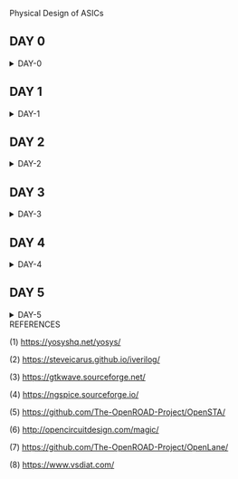 [](url) Physical Design of ASICs


## DAY 0
<details>
<summary>DAY-0</summary>
<br>

<details>
<summary>Summary</summary>
 
Here we are installing Yosys, Iverilog, GTKWave, MAGIC, OpenLane, OPENSTA which are needed tools for ahead coursework. 
</details>

<details>
<summary>Yosys</summary>
    
**Key Features of Yosys:**
    
(1) RTL Synthesis: Yosys takes RTL descriptions written in the Verilog hardware description language (HDL) as input and performs synthesis to generate gate-level netlists. This process involves converting the RTL code into a network of logic gates, flip-flops, and other basic digital components.

(2) Technology Mapping: Yosys supports various technology mapping algorithms to map the synthesized logic to specific target libraries, which are collections of predefined gates and flip-flops available in a specific technology or manufacturing process.

(3) Optimization: Yosys includes a range of optimization passes that aim to improve the quality of the synthesized design. These optimizations can target various aspects such as area, power consumption, and timing performance.

(4) Formal Verification: Yosys supports formal verification techniques to ensure that the synthesized design behaves correctly based on formal mathematical proofs rather than relying solely on simulation.

(5) Support for FPGA and ASIC: Yosys is versatile and can be used for both field-programmable gate array (FPGA) designs and application-specific integrated circuit (ASIC) designs. It supports a variety of FPGA architectures and ASIC libraries.

Overall, Yosys plays a significant role in the digital design and hardware development process, providing an open-source and flexible platform for RTL synthesis and related tasks.

**Steps to install Yosys**

```
git clone https://github.com/YosysHQ/yosys.git
cd yosys 
sudo apt install make (If make is not installed please install it) 
sudo apt-get install build-essential clang bison flex \
    libreadline-dev gawk tcl-dev libffi-dev git \
    graphviz xdot pkg-config python3 libboost-system-dev \
    libboost-python-dev libboost-filesystem-dev zlib1g-dev
make config-gcc
make 
sudo make install
```
![Screenshot from 2023-08-01 23-07-31](https://github.com/SolankiPratikkumar/IIITB_PRATIKKUMAR_ASIC/assets/140999250/3f208d14-c0b1-4c0e-a30a-74e02a0dbdcc)
Yosys installed
</details>


<details>
<summary>IVerilog</summary>
    
**Key Features of Icarus Verilog:**

(1) Verilog Simulation: IVERILOG primarily focuses on Verilog simulation. It can simulate the behavior of digital circuits described in Verilog, allowing designers to verify their designs' functionality and behavior before synthesis.

(2) Support for Verilog Standards: IVERILOG supports various versions of the Verilog HDL standard, including IEEE 1364-2005 (Verilog 2005) and parts of IEEE 1364-2001 (Verilog 2001).

(3) Command-Line Interface: IVERILOG is primarily used through the command-line interface, where users provide input files, simulation parameters, and other options. This makes it suitable for integration into automated testing and scripting environments.

(4) Waveform Generation: IVERILOG can generate VCD (Value Change Dump) and other waveform formats that allow users to visualize the behavior of their designs over time using waveform viewer tools.

(5) Support for Different Simulation Levels: IVERILOG supports various simulation levels, including behavioral, RTL (Register Transfer Level), and gate-level simulations. This enables designers to simulate different levels of abstraction.

**Steps to install Icarus Verilog**
```
sudo apt-get install iverilog
```
![Screenshot from 2023-08-01 23-08-24](https://github.com/SolankiPratikkumar/IIITB_PRATIKKUMAR_ASIC/assets/140999250/83636fdd-673d-4c39-bace-eb66ece762d2)
iverilog installed
</details>


<details>
    <summary>GTKWave</summary>

**Key Features of GTKWave:**

(1) Waveform Visualization: GTKWave provides a graphical interface for viewing digital waveforms. It allows users to see how signal values change over simulation time, helping to debug and analyze digital designs.

(2) Support for Various Formats: GTKWave supports various waveform file formats, including VCD (Value Change Dump), FST (Fast Signal Trace), LXT (LXT2), and more. This flexibility allows it to work with output files from different simulation tools.

(3) Hierarchical Views: Users can navigate through hierarchical designs, inspecting signals and modules at different levels of abstraction. This is especially useful for analyzing complex designs with multiple levels of hierarchy.

(4) Zooming and Scrolling: GTKWave enables users to zoom in and out of the waveform display and scroll through time, allowing them to focus on specific sections of the simulation and analyze signal transitions in detail.

(5) Search and Highlight: Users can search for specific signal names or values within the waveform display and highlight instances where those values match the search criteria.

**Steps to install GTKWave**
```
sudo apt update
sudo apt install gtkwave
```
![Screenshot from 2023-08-01 23-07-31](https://github.com/SolankiPratikkumar/IIITB_PRATIKKUMAR_ASIC/assets/140999250/c87362a8-7618-462f-a9d0-f967a049f0e1)
GTKWave installed
</details>

<details>
    <summary>NGSPICE</summary>

**Key Features of NGSPICE:**

(1) SPICE Compatibility: NGSPICE aims to be compatible with the original SPICE syntax and functionality. This allows users familiar with SPICE to transition to NGSPICE with minimal effort.

(2) Wide Range of Circuit Simulations: NGSPICE supports the simulation of various types of electronic circuits, including analog, digital, and mixed-signal designs. It can handle both linear and non-linear circuit elements.

(3) Various Component Models: NGSPICE includes a wide range of built-in component models such as resistors, capacitors, inductors, transistors, diodes, operational amplifiers, and more. Users can also define custom models.

(4) Interactive and Batch Modes: NGSPICE can be used interactively through a command-line interface or in batch mode where simulations are defined in a script or input file.

(5) Transient Analysis: NGSPICE can perform transient analysis, which involves simulating the behavior of a circuit over a specified time period. This is useful for studying how circuit components respond to changes over time.

**Steps to install NGSPICE**

Download the tarball from https://sourceforge.net/projects/ngspice/files/ to a local directory and then follow the commands given below :
```
# Dependency for ngspice:
sudo apt-get install libxaw7-dev

# ngspice installation:
tar -zxvf ngspice-40.tar.gz
cd ngspice-40
mkdir release
cd release
../configure  --with-x --with-readline=yes --disable-debug
make
sudo make install
```


![Screenshot from 2023-08-02 10-22-47](https://github.com/SolankiPratikkumar/IIITB_PRATIKKUMAR_ASIC/assets/140999250/4bbe9b3b-05d9-448f-a4b9-3c8bf8868d7f)
NGSPICE installed
</details>

<details>
    <summary>OPENSTA</summary>

**Key Features of OPENSTA:**

(1) Static Timing Analysis: OpenSTA performs static timing analysis, which involves analyzing the timing paths and delays in a digital circuit based on its netlist and libraries. This analysis helps identify timing violations and ensures that the design meets its performance specifications.

(2) Hierarchical Analysis: OpenSTA can analyze designs with hierarchical structures, allowing it to handle large and complex designs with multiple levels of hierarchy.

(3) Liberty File Support: OpenSTA uses Liberty (.lib) files, which contain information about the delay characteristics of standard cells in a technology library. These files are essential for accurately modeling the delays in the design during analysis.

(4) Path Analysis: OpenSTA identifies critical timing paths in the design and calculates their worst-case delay. This helps designers focus their optimization efforts on paths that are most likely to cause timing violations.

(5) Setup and Hold Checks: OpenSTA performs setup and hold time checks, ensuring that signals arrive at their destination flip-flops within a specified time window.

(6) Clock Skew Analysis: OpenSTA can analyze clock skew, which is the difference in arrival times of the clock signal at different flip-flops. Skew analysis is critical for synchronous designs to maintain proper synchronization.

**Steps to install OPENSTA**

Prior to the installation of the OpenSTA install the dependencies using the command shown below :
```
sudo apt-get install cmake clang gcc tcl swig bison flex 
```
**After installing the dependencies use the following command to install OpenSTA:**
```
git clone https://github.com/The-OpenROAD-Project/OpenSTA.git
cd OpenSTA
mkdir build
cd build
cmake ..
make
sudo make install
```
![Screenshot from 2023-08-02 10-51-11](https://github.com/SolankiPratikkumar/IIITB_PRATIKKUMAR_ASIC/assets/140999250/fbd58818-1234-4e36-8611-29a0509f6864)
Installed OpenSTA
</details>


<details>
    <summary>MAGIC</summary>

**Key Features of MAGIC:**

(1) Layout Editing: MAGIC provides a comprehensive environment for creating and editing mask layouts for integrated circuits. It allows users to design individual cells, full custom layouts, and more complex chip designs.

(2) Hierarchical Layout: MAGIC supports hierarchical design, enabling designers to create complex designs composed of multiple reusable cells and blocks.

(3) Grid-Based Editing: MAGIC employs a grid-based editing system that simplifies the alignment of components and connections, ensuring proper design alignment and manufacturability.

(4) Design Rule Checking (DRC): MAGIC includes basic design rule-checking capabilities to help identify potential layout violations, ensuring that the design adheres to the foundry's design rules.

(5) Layer-Based Approach: MAGIC works with multiple layers that represent different aspects of the layout, such as metal layers, diffusion layers, and more. This layer-based approach allows designers to work with complex process technologies.

**Steps to install MAGIC**
```
sudo apt-get install m4
sudo apt-get install tcsh
sudo apt-get install csh
sudo apt-get install libx11-dev
sudo apt-get install tcl-dev tk-dev
sudo apt-get install libcairo2-dev
sudo apapt-gett-get install mesa-common-dev libglu1-mesa-dev
sudo apt-get install libncurses-dev
git clone https://github.com/RTimothyEdwards/magic
cd magic
./configure
make
sudo make install
```
![Screenshot from 2023-08-02 11-00-19](https://github.com/SolankiPratikkumar/IIITB_PRATIKKUMAR_ASIC/assets/140999250/9cd6d438-6b91-423d-af2e-0b2301dc4941)
    MAGIC Installed
</details>

<details>
    <summary>OPENLANE</summary>

**Key Features of OPENLANE:**

(1) Floorplanning and Placement: OpenLANE performs floorplanning and placement, determining the physical locations of various logic blocks on the chip.

(2) Clock Tree Synthesis: OpenLANE generates clock distribution networks to ensure proper clocking across the chip.

(3) Routing: OpenLANE handles the routing of interconnects between logic blocks, ensuring proper signal connectivity and adhering to design rules.

(4) Design Rule Checking (DRC): OpenLANE performs DRC to identify violations of the manufacturing process's design rules.

(5) Timing Analysis: OpenLANE includes static timing analysis to ensure that the design meets timing requirements.

(6) Power Analysis: OpenLANE provides power estimation and analysis tools to assess the power consumption of the design.

* Prior to the installation of the OpenLane install the dependencies and packages using the command shown below : 
```
sudo apt-get update
sudo apt-gEDA Tool Integration: OpenLANE integrates various open-source Electronic Design Automation (EDA) tools, such as Yosys for synthesis and OpenROAD for place and route.

IP Integration: OpenLANE supports the integration of intellectual property (IP) blocks, allowing designers to incorporate pre-designed modules into their chips.

Hierarchical Design: OpenLANE supports hierarchical design methodologies, enabling the creation of complex chips composed of reusable sub-blocks.

Scripting and Customization: OpenLANE allows users to customize various aspects of the design flow using Tcl scripting, facilitating automation and the application of custom design strategies.

Regular Standard Cell Libraries: OpenLANE typically uses regular standard cell libraries, which are designed to facilitate easier placement and routing.

OpenROAD Integration: OpenLANE collaborates with the OpenROAD project, which focuses on a complete RTL-to-GDSII design flow using various open-source tools.

Community and Development: OpenLANE is actively maintained by a community of developers and users who contribute to its development, documentation, and support.

In summary, OpenLANE is a powerful open-source tool that streamlines the process of designing digital integrated circuits from RTL descriptions to GDSII layouts. Its automation capabilities, integration with various EDA tools, and community support make it a valuable choice for digital design projects.

et upgrade
sudo apt install -y build-essential python3 python3-venv python3-pip make git
```

* Docker Installation :
```
sudo apt install apt-transport-https ca-certificates curl software-properties-common
curl -fsSL https://download.docker.com/linux/ubuntu/gpg | sudo gpg --dearmor -o /usr/share/keyrings/docker-archive-keyring.gpg

echo "deb [arch=amd64 signed-by=/usr/share/keyrings/docker-archive-keyring.gpg] https://download.docker.com/linux/ubuntu $(lsb_release -cs) stable" | sudo tee /etc/apt/sources.list.d/docker.list > /dev/null

sudo apt update
sudo apt install docker-ce docker-ce-cli containerd.io
sudo docker run hello-world

sudo groupadd docker
sudo usermod -aG docker $USER
sudo reboot 
```
* Check for installation
```
sudo docker run hello-world
```
* Steps to install OpenLane, PDKs and Tools
```
cd $HOME
git clone https://github.com/The-OpenROAD-Project/OpenLane
cd OpenLane
make
make test
```
![image](https://github.com/SolankiPratikkumar/IIITB_PRATIKKUMAR_ASIC/assets/140999250/076d9dc4-2553-4dcf-8b43-6bfed56a86df)
OPENLANE installed
</details>
    
</details>
</details>
</details>

## DAY 1


<details>

<summary>DAY-1</summary>
<br>

	
<details>
<summary>IVerilog and GTKWave </summary>

**-->Introduction to open source simulator Iverilog**

* RTL Design checked for adherence to the spec by simulating the design, Here we use the simulation tools for simulating the Design as Iverilog

**Design:**

* Design is actual Verilog code or set of Verilog code which has the intended functionality to meet with required specification

**TestBench:**

* TestBench is the setup to apply simulation(test_vectors) to the design to check its functionality.

**How Simulator Works:**

* Simulator looks for changes in the input signals.
* Upon change to the input the output is evaluated.
* If no change to the input, no change to the output!
  
**Important Point**
* Simulator is looking for changes in the values of input!

![Screenshot from 2023-08-12 10-57-20](https://github.com/SolankiPratikkumar/IIITB_PRATIKKUMAR_ASIC/assets/140999250/81b9df2e-b4c1-46ba-bded-43181cedb7c0)

**NOTE**
* Design may have one or more primary inputs and one or more primary outputs.
* TestBench doesn't have a Primary input or Primary outputs.

**Iverilog Based Simulation Flow:**

![Screenshot from 2023-08-09 11-04-08](https://github.com/SolankiPratikkumar/IIITB_PRATIKKUMAR_ASIC/assets/140999250/43742cda-2eb7-47d8-9cdc-daac26f3ac1f)

</details>


 
<details>
 <summary> Introduction to LAB 1</summary>
 Open the terminal from VLSI Directory created on the desktop and git clone the library from the link by following the steps:

![Screenshot from 2023-08-12 12-32-19](https://github.com/SolankiPratikkumar/IIITB_PRATIKKUMAR_ASIC/assets/140999250/ab5c525f-432e-4aec-99ad-2097670cbfa7)

Following is the link to the GitHub repository used for git clone in Ubuntu:
```
	#git clone https://github.com/kunalg123/sky130RTLDesignAndSynthesisWorkshop.git
```
 type the following command to view all directories and enter the directory:

  ```
         #ls
         #cd @directory name
```
![Screenshot from 2023-08-12 12-45-48](https://github.com/SolankiPratikkumar/IIITB_PRATIKKUMAR_ASIC/assets/140999250/7a98cdd8-271b-4184-bb07-1dbbdb839ebb)

* Directory named sky130RTLDesignAndSynthesisWorkshop contains an inside directory named verilog files that has all the standard cells with main .v files and tb_.v files inside it, as shown in the above screenshot.

</details>

<details>
 <summary> Introduction to IVerilog and GTKWave part1</summary>

* Open the directory verilog files in the terminal of sky130RTLDesignAndSynthesisWorkshop
* Use the file good_mux.v and tb_good_mux.v in IVerilog which has one to one correspondence
* Then a.out file is created and it will dump the tb_good_mux.vcd file
* Open tb_good_mux.vcd file in GTKWave 
* Observe the output in GTKWave

**Command Written in Ubuntu**
```
#cd verilog_files
#iverilog good_mux.v tb_good_mux.v
#./a.out
#gtkwave tb_good_mux.vcd
```
![Screenshot from 2023-08-12 13-14-20](https://github.com/SolankiPratikkumar/IIITB_PRATIKKUMAR_ASIC/assets/140999250/37d11677-9821-4d19-b75d-133ae8803816)

**Observing GTKWave Functionality**

![Screenshot from 2023-08-12 13-17-24](https://github.com/SolankiPratikkumar/IIITB_PRATIKKUMAR_ASIC/assets/140999250/cf6e946c-7ff3-4cff-b072-b0d6bb92975e)

* We can observe the waveform after dragging and dropping all input and output on Time
* Click to zoom fit because the simulator is showing the waveform at a very small scale
* By selecting + & - we can zoom in and out respectively after selecting the waveform
* This icon > and < trace the forward transition and backward transition respectively of the waveform after selecting a particular waveform  

</details>

<details>
 <summary> Simulation: IVerilog and GTKWave Part2 </summary>

* Below is gvim steps image and verilog testbench and code:

```
gvim tb_good_mux.v -o good_mux.v
```

![Screenshot from 2023-08-09 12-41-13](https://github.com/SolankiPratikkumar/IIITB_PRATIKKUMAR_ASIC/assets/140999250/648dc393-2030-4945-bfcd-82db6cbe692a)

* By the above step we have obtained the main verilog code and testbench code of good_mux.v and tb_good_mux.v file
* And it can be observed as below:

  ![Screenshot from 2023-08-12 17-42-08](https://github.com/SolankiPratikkumar/IIITB_PRATIKKUMAR_ASIC/assets/140999250/deacf04d-4c43-4282-a51a-cd9553721293)

  ![Screenshot from 2023-08-12 17-42-50](https://github.com/SolankiPratikkumar/IIITB_PRATIKKUMAR_ASIC/assets/140999250/9a8b28fc-17e6-4158-9704-a3c5275aebaa)


* There are multiples ways to write verilog code
* Note that Testbench doesn't have primary input and primary output
* Here Initialize input there the stimulus is given to the system
* #300 is the delay after which the output will be obtained and changeable according to our need
* Command always #75 sel=~sel here the select line will toggle after every 75 sec delay
* Here, there is no stimulus in the tb file; we are dumping the vcd file and observing output in GTKWave

 
</details>

<details>
<summary>Introduction to Yosys & Logic Synthesis</summary>

 **Overview Of Yosys Synthesizer:**
* Tool used for converting RTL to Netlist AND Yosys is the synthesizer used here
* **NOTE:** The Netlist is the representation of this design in the form of Standard Cells present in .lib file

**Yosys Synthesizer:**
![Screenshot from 2023-08-12 21-39-39](https://github.com/SolankiPratikkumar/IIITB_PRATIKKUMAR_ASIC/assets/140999250/c9b89be4-01e8-4156-8dee-c5615b8eb4a4)

**How to Verify the Synthesis:** 
* Solution: We run the Netlist and Testbench in iVerilog and get output .vcd file and the generated output must be the same as that observed in RTL Simulation.
And also, the Testbench is the same used here as that of RTL Design Testbench.

![Screenshot from 2023-08-12 21-44-33](https://github.com/SolankiPratikkumar/IIITB_PRATIKKUMAR_ASIC/assets/140999250/e96392b7-79ea-4a00-8c3e-45617461275f)

</details>


<details>
<summary>Introduction to  Logic Synthesis Part1</summary>

**Logic Synthesis:**

* RTL To GATE level translation is called Synthesis 
* The design is converted into gates and the connection is made between the gates
* This is given out as a file called netlist

![Screenshot from 2023-08-09 17-51-26](https://github.com/SolankiPratikkumar/IIITB_PRATIKKUMAR_ASIC/assets/140999250/795ca21c-a5bb-4dcc-82bd-78a4d85d150b)

**What is .lib**
* It's the collection of logical modules or standard cells
* It includes AND, OR, NOT many other standard cells with a different flavor in their speed operation and Different inputs terminal
* Example:
*  2 Input NAND with slow NAND, Medium NAND, Fast NAND
*  3 Input NAND with slow NAND, Medium NAND, Fast NAND
* While we can execute any Boolean Expression by NAND and NOR Universal gate that are also available.

![Screenshot from 2023-08-13 11-47-38](https://github.com/SolankiPratikkumar/IIITB_PRATIKKUMAR_ASIC/assets/140999250/d4da883b-268a-4058-a3b7-47d3c149ff51)


**Why different Flavours of GATE**

![Screenshot from 2023-08-13 11-29-13](https://github.com/SolankiPratikkumar/IIITB_PRATIKKUMAR_ASIC/assets/140999250/f73685a9-1af8-4f96-8a19-ef06559ccb73)

* Combinational delay in logic path determines the maximum speed of operation of digital logic circuits
* Tclk > Tcq_A+ Tcomb + Tsetup_B
* Tcq_A: propagation delay of Flop A
* Tcombi: propagation delay of Combinational circuit
* Tsetup_B: before the clock arrives at Flop B, the time duration to avail the data earlier to input of Flop_B
* The Tclk must be such that data from DFF A to DFF B reaches in one clock cycle
* fclk max =1/Tclk min
* So, the clock Time must be less as possible to make fmax high; we need Cell that works fast to make Tclk small as possible
* Then, Are Faster cells Sufficient?

</details>


<details>
<summary>Introduction to  Logic Synthesis Part2</summary>

**Why we need slow cells?**

![Screenshot from 2023-08-13 12-37-43](https://github.com/SolankiPratikkumar/IIITB_PRATIKKUMAR_ASIC/assets/140999250/cc19a38e-f162-408f-a5e7-34a1def76de3)

* In the clock waveform, Flip flop B must capture the clock after one cycle completion of clock A or it must capture after a minimum delay after clock of A starts,for reliable collection of data at the input of DFF_B, which can be understood by waveform above
* Here, we want clock to work fast but it should not be ultrafast otherwise data will be missed at DFF_B
* So, the system must be optimally Fast
* To ensure that there are no "HOLD" issue at DFF_B, we need cells that work slowly!!!
* Hence,we need cells that work fast to meet the required performance and we also need cells that work slow to meet HOLD
* This collection is formed by .lib

**Faster Cells vs Slower Cells**

* Load in digital circuits is capacitance
* Faster the charging/discharging of capacitance then there is lesser cell delay
* To charge/discharge the capacitance fast, we need transistors capable of sourcing more currentthat is Wide Transistor
* Wider Transistor gives Low Delay consequently leads to more Area, more Current and more Power
* Narrow Transistor gives More Delay consequently leads to less Area, less Current and less Power
* **NOTE:** Faster cell do not come free, they come at penalty of more Area and more Power

**Selection of Cells:**

* We need to guide the Synthesizer to select the flovour of cells that is optimum for the implementation of logic circuit
* More use of faster cells: make bad circuits in terms of Area and Power and also HOLD TIme Violation
* More use of slower cells: make sluggish circuit which may not meet the performance
* **NOTE:** The guidance offered to the Synthesizer to pick correct set of cells is called as "Constraints"

**Synthesis(Illustration):**

![Screenshot from 2023-08-13 12-28-50](https://github.com/SolankiPratikkumar/IIITB_PRATIKKUMAR_ASIC/assets/140999250/198065bb-a632-4c8a-9d59-af34d48a22c6)
* The circuit on the right is created from RTL using the Gates available in the .lib and given out as Netlist

</details>

<details>
<summary>Yosys1 good mux part1</summary>

**Invoke the Yosys:**
* Following code is been written for getting graphical version of Logic 
* Firstly open terminals from verilog files in sky130RTLDesignAndSynthesisWorkshop and follow the code:

```
# ls
# yosys
yosys> read_liberty -lib ../lib/sky130_fd_sc_hd__tt_025C_1v80.lib
yosys> read_verilog good_mux.v
yosys> synth -top good_mux
yosys> abc -liberty ../lib/sky130_fd_sc_hd__tt_025C_1v80.lib
yosys> show
```

* Here abc_liberty .. command convert RTL file to gate & which gate it has to link here is of good mux.v
* ABC Result into Input signal: 3 & output signal: 1
* yosys>show  command will allow us to see graphical version of logic which is realize
  
* The screenshot synthesis of the above code can be observe below:
  
  ![1 Screenshot from 2023-08-13 15-35-29](https://github.com/SolankiPratikkumar/IIITB_PRATIKKUMAR_ASIC/assets/140999250/583f5e64-686b-45bd-8b9f-94ec2326f167)

![2 Screenshot from 2023-08-13 16-56-46](https://github.com/SolankiPratikkumar/IIITB_PRATIKKUMAR_ASIC/assets/140999250/85761ef9-f945-4210-8e15-94431728e00d)

![3 Screenshot from 2023-08-13 16-57-01](https://github.com/SolankiPratikkumar/IIITB_PRATIKKUMAR_ASIC/assets/140999250/fd9df2fb-c470-4b51-9194-479963fdcc92)

 ![4 Screenshot from 2023-08-13 17-04-35](https://github.com/SolankiPratikkumar/IIITB_PRATIKKUMAR_ASIC/assets/140999250/74256570-4177-4738-8e2d-bf833512ac7a)
 
![5 Screenshot from 2023-08-13 17-14-05](https://github.com/SolankiPratikkumar/IIITB_PRATIKKUMAR_ASIC/assets/140999250/c7e88283-bde2-4a1e-a2e2-cd48086f0fa1)

 ![6 Screenshot from 2023-08-13 17-13-37](https://github.com/SolankiPratikkumar/IIITB_PRATIKKUMAR_ASIC/assets/140999250/9203cb29-c3ed-427b-90b7-26e6c6e6ed6b)

</details>



<details>
<summary>Yosys1 good mux part2</summary>

* The synthesis graphical waveform is shown below:

  ![7 Screenshot from 2023-08-13 17-14-45](https://github.com/SolankiPratikkumar/IIITB_PRATIKKUMAR_ASIC/assets/140999250/ad183dab-9df6-4aad-b944-5ce9b75f4a1d)

* It's simple 2x1 mux as seen in the figure


* The Graph obtain in Kunal sir waveform is as follow:

![Screenshot from 2023-08-13 18-12-41](https://github.com/SolankiPratikkumar/IIITB_PRATIKKUMAR_ASIC/assets/140999250/5756aaac-ba3d-4c0d-b69f-b755ae9fa7d1)

* The Understanding of the logical circuit is given below:

  ![WhatsApp Image 2023-08-13 at 6 25 42 PM](https://github.com/SolankiPratikkumar/IIITB_PRATIKKUMAR_ASIC/assets/140999250/6d3f6af3-3f80-47c9-8d52-32622b0a7f48)

* Hence, 2x1 good mux is been synthesized using Yosys

 </details>


 
<details>
<summary>Yosys1 good mux part3</summary>
	
**How to write a Netlist:**

* Continuation to above Lab code in ubuntu
* Commands are as follows:
  
```
yosys> write_verilog -noattr good_mux_netlist.v
yosys> !gvim good_mux_netlist.v
```
* We obtain here simplified Netlist over here as shown below:
  
  ![Screenshot from 2023-08-14 10-30-04](https://github.com/SolankiPratikkumar/IIITB_PRATIKKUMAR_ASIC/assets/140999250/e16d5f95-565d-45cd-8a3e-07bdb64aad9e)

* Here, the wire is i0 is assign with _0_ and i1 assign by _1_ similarly for sel line as _2_
* A1 is instantiated by _1_ ; similarly  S is instantiated by _2_
* Output is obtained by X(_3_)

* The Kunal sir Netlist is shown below:

  ![Screenshot from 2023-08-14 10-44-45](https://github.com/SolankiPratikkumar/IIITB_PRATIKKUMAR_ASIC/assets/140999250/d151cdc6-976f-4a30-ab46-a95b45e8439f)

* Here, the select line is assigned _2_ which is wire _2_ in module; and instantiated in nand2.1 by .B(_2_) and also instantiated by 021ai-0 by .A1(_2_)
* Similarly i0 is assigned as _0_ and instantiated by variable in (_0_); and same goes for i1
  
 </details>

 
<details>
 <summary>Summary</summary>

* This section shows how we simulated and synthesized a good mux using iVerilog. GTKWave is the tool used to plot the simulation results of any design. And Understand briefly about Yosys and Logic Synthesis; also how we can deal with different types of gates. Finally synthesized good mux with the Yosys tool with a simulation circuit and its Netlist.

</details>

</details>


</details>



## DAY 2


<details>

<summary>DAY-2</summary>
<br>

	
<details>
<summary>Introduction to timing.libs:</summary>

<details>
<summary>Introduction to Dot Lib Part1</summary>

* Open Terminal in Verilog files and type the following commands to view the gvim file:
```
 $ gvim ../lib/sky130_fd_dc_hd__tt_025C_1v80.lib
open vim  and type there  :syn off
```
![Screenshot from 2023-08-14 11-40-41](https://github.com/SolankiPratikkumar/IIITB_PRATIKKUMAR_ASIC/assets/140999250/3ba25cf5-2b35-482a-8ee3-197dac1fa56b)

* Here in gvim,  library (sky130_fd_sc_hd__tt_025C_1v80) has a meaning attached to it
* There are three parameters very important over here is P-Process, V- Voltage, T- Temperature
* Process variation due to fabrication like every time building 100% accurate design as that of previous is not possible
* There would be a change in voltage across the globe
* And Semiconductor is very sensitive to changes in Temperature
* The CD Player is selling in  Switzerland, Dubai, India there will be a lot of change in Temperature across each place and it should operate completely fine across all places
* Hence, a change in any of 3 parameters of P V T silicon design must work perfectly same at all
  
</details>

<details>
<summary>Introduction to Dot Lib Part2</summary>

**Units in VIM File:**

* Units of Time, Voltage, Power, Current, Capacitance 
* Operating conditions tells what is tt typical process then 025c temperature and 1v80 voltage
   
  ![Screenshot from 2023-08-14 14-40-44](https://github.com/SolankiPratikkumar/IIITB_PRATIKKUMAR_ASIC/assets/140999250/ef3e360d-2178-4211-8aef-b3a92a9346d6)

* In gvim type the below command for detailed info on standard cells like Power, Delay Timing, etc
* a2110 : 2-input AND into the first input of 4-input OR
```
 :sp ../my_lib/verilog_model/sky130_fd_sc_hd_a2110.behavioral.v
```
 ![Screenshot from 2023-08-14 15-11-46](https://github.com/SolankiPratikkumar/IIITB_PRATIKKUMAR_ASIC/assets/140999250/fa056b04-6f66-4c0e-8617-abfe8279091d)

</details>


<details>
<summary>Introduction to Dot Lib Part3</summary>

**Comparing 2 input 3 AND Gates:**

* Vim command used here is as follow to search for AND gate
  
```
:sp ../my_lib/verilog_model/sky130_fd_sc_hd__and2.behavioral.v
```

![Screenshot from 2023-08-14 15-54-49](https://github.com/SolankiPratikkumar/IIITB_PRATIKKUMAR_ASIC/assets/140999250/4225546a-100f-4899-a35b-b1cf310a4040)

* Following things can be observed from the above comparison:

  ![WhatsApp Image 2023-08-14 at 4 05 16 PM](https://github.com/SolankiPratikkumar/IIITB_PRATIKKUMAR_ASIC/assets/140999250/12bf89cb-2ba1-4974-b943-0c549547bd71)


  
</details>

</details>

<details>
<summary>Hierarchical vs Flat Synthesis</summary>
	
<details>
<summary>Hier Synthesis Flat synthesis part1</summary>

![WhatsApp Image 2023-08-14 at 5 25 03 PM (1)](https://github.com/SolankiPratikkumar/IIITB_PRATIKKUMAR_ASIC/assets/140999250/16fcaf9c-2c4e-4fef-9ed2-e44ef26b05db)

**Steps followed to synthesize multiple modules:**
```
$ gvim multiple_modules.v
$ yosys
yosys> read_liberty -lib ../lib/sky130_fd_sc_hd__tt_025C_1v80.lib
yosys> read_verilog multiple_modules.v
yosys> synth -top multiple_modules
yosys> abc -liberty ../lib/sky130_fd_sc_hd__tt_025C_1v80.lib
yosys> show multiple_modules
yosys> write_verilog -noattr multiple_modules_hier.v
yosys> !gvim multiple_modules_hier.v
```
* The output synthesis is as follows:
  
![Screenshot from 2023-08-14 17-39-25](https://github.com/SolankiPratikkumar/IIITB_PRATIKKUMAR_ASIC/assets/140999250/126f2b7b-8323-42e1-bfe6-ef118be9c878)

* The generated the Netlist of above design is as follows:
  
![Screenshot from 2023-08-14 18-03-43](https://github.com/SolankiPratikkumar/IIITB_PRATIKKUMAR_ASIC/assets/140999250/abe87e33-25a9-4f43-91fa-efb0f7e068c2)
![Screenshot from 2023-08-14 18-04-10](https://github.com/SolankiPratikkumar/IIITB_PRATIKKUMAR_ASIC/assets/140999250/149eb479-d2c0-4546-bfd1-90fd0957088d)

* Here, Firstly u1 and u2 Sub Module are generated and Instantiated both modules
* And u1 Sub Module is a AND gate; u2 Sub Module is OR gate but U2 is generated as Bubbled NAND= OR but not as NOR+NOT
* Because NOR+NOT results in stacked PMOS which is BAD; the reason behind this is the poor Mobility of PMOS & to improve it requires wide cells to get good logical effort

</details>
<details>
<summary>Hier Synthesis Flat synthesis part2</summary>
	
**Step followed for Flat Synthesis:**

```
$ yosys
yosys> read_liberty -lib ../lib/sky130_fd_sc_hd__tt_025C_1v80.lib
yosys> read_verilog multiple_modules.v
yosys> synth -top multiple_modules
yosys> abc -liberty ../lib/sky130_fd_sc_hd__tt_025C_1v80.lib
yosys> write_verilog -noattr multiple_modules_hier.v
yosys> !gvim multiple_modules_hier.v
yosys> flatten
yosys> write_verilog -noattr multiple_modules_flat.v
yosys> !gvim multiple_modules_flat.v
inside Netlist type for other hier module
:vsp multiple_modules_hier.v
yosys> show
yosys> read_liberty -lib ../lib/sky130_fd_sc_hd__tt_025C_1v80.lib
yosys> synth -top sub_module1
yosys> abc -liberty ../lib/sky130_fd_sc_hd__tt_025C_1v80.lib
yosys> show
```

* Here, the flatten command remove the submodule and make the direct connection in the Netlist
* 2nd Netlist we directly see the instantiation of AND gate and OR gate we don't see u1 and u2 submodule anymore
* By using show Firstly we see here flatten multiple module layout
* And secondly time using show command we synthesize submodule1,so we see submodule1 last time

**Comparing both Netlist:**

![Screenshot from 2023-08-15 15-58-18](https://github.com/SolankiPratikkumar/IIITB_PRATIKKUMAR_ASIC/assets/140999250/9bf9bdaf-2ead-4452-bf07-4938812f942b)

**Viewing Synthesis of flatten multiple module**

![Screenshot from 2023-08-15 16-12-19](https://github.com/SolankiPratikkumar/IIITB_PRATIKKUMAR_ASIC/assets/140999250/abdf111d-b109-46dc-9ac2-e6871e87fdb2)

**Viewing Synthesis of submodule1**

![Screenshot from 2023-08-15 16-01-59](https://github.com/SolankiPratikkumar/IIITB_PRATIKKUMAR_ASIC/assets/140999250/9d025b56-ce82-4c47-8415-4e8067d8bf6d)

</details>
</details>

<details>
<summary>Various Flop Coding style and Simulation</summary>

**Why to use Flop:**

![1aflopWhatsApp Image 2023-08-15 at 5 23 49 PM](https://github.com/SolankiPratikkumar/IIITB_PRATIKKUMAR_ASIC/assets/140999250/53967184-e01d-423a-9f30-b84a0f8eb5d1)

![1b WhatsApp Image 2023-08-15 at 5 23 50 PM](https://github.com/SolankiPratikkumar/IIITB_PRATIKKUMAR_ASIC/assets/140999250/f7791b70-a7b8-4052-8ade-ce68808c73bb)

**Different Types of Flop Synthesis:**

![Screenshot from 2023-08-15 17-16-14](https://github.com/SolankiPratikkumar/IIITB_PRATIKKUMAR_ASIC/assets/140999250/401de78c-b73c-4135-be97-2aef6de099bd)


![2aWhatsApp Image 2023-08-15 at 5 23 50 PM](https://github.com/SolankiPratikkumar/IIITB_PRATIKKUMAR_ASIC/assets/140999250/944a2e19-a8de-49ec-b157-26806f42682a)

![2bWhatsApp Image 2023-08-15 at 5 23 50 PM](https://github.com/SolankiPratikkumar/IIITB_PRATIKKUMAR_ASIC/assets/140999250/07700076-5034-4264-92dc-bad3d04b20af)

**Waveform Analysis by IVerilog and GTKWave**

* Steps for synthesize of  Asynchronous reset D FlipFlop which is dff_asyncres.v

```
$ iverilog dff_asyncres.v tb_dff_asyncres.v
$ ./a.out
$ gtkwave tb_dff_asyncres.vcd
```

![Screenshot from 2023-08-15 18-47-13](https://github.com/SolankiPratikkumar/IIITB_PRATIKKUMAR_ASIC/assets/140999250/e82466e9-8955-4930-9031-2b6b4eb6fdf7)

![Screenshot from 2023-08-15 18-46-41](https://github.com/SolankiPratikkumar/IIITB_PRATIKKUMAR_ASIC/assets/140999250/52facee6-685e-447e-a9ed-dfb2137634dd)


* Steps for synthesis of Asynchronous Set D FlipFlop which is dff_async_set.v

```
$ iverilog dff_async_set.v tb_dff_async_set.v
$ ./a.out
$ gtkwave ./tb_dff_async_set.vcd
 ```


![Screenshot from 2023-08-15 18-52-49](https://github.com/SolankiPratikkumar/IIITB_PRATIKKUMAR_ASIC/assets/140999250/cc375ef4-88ae-411c-8594-b2c014ad93f6)


![Screenshot from 2023-08-15 18-52-16](https://github.com/SolankiPratikkumar/IIITB_PRATIKKUMAR_ASIC/assets/140999250/869a713f-3f12-4fba-b49f-cc19fded9852)


* Steps for synthesis of Synchronous Reset D FlipFlop which is dff_syncres.v in GTKWave

```
$ iverilog dff_syncres.v tb_dff_syncres.v
$ ./a.out
$ gtkwave ./tb_dff_syncres.vcd
```

![Screenshot from 2023-08-15 18-54-44](https://github.com/SolankiPratikkumar/IIITB_PRATIKKUMAR_ASIC/assets/140999250/3b341256-c6b3-451c-bae8-7c842c6c8d70)

![Screenshot from 2023-08-15 18-56-34](https://github.com/SolankiPratikkumar/IIITB_PRATIKKUMAR_ASIC/assets/140999250/a2ae5e75-1ffa-477a-bae2-0973b938659f)

**Layout of D FlipFlop Synthesis by Yosys**

* Steps for synthesis of ASynchronous Reset D FlipFlop which is dff_asyncres.v in Yosys

  ```
  $yosys
   yosys> read_liberty -lib ../lib/sky130_fd_sc_hd__tt_025C_1v80.lib
   yosys> read_verilog dff_asyncres.v
   yosys> synth -top dff_asyncres
   yosys> dfflibmap -liberty ../lib/sky130_fd_sc_hd__tt_025C_1v80.lib
   yosys> abc -liberty ../lib/sky130_fd_sc_hd__tt_025C_1v80.lib
   yosys> show
  ```

  ![Screenshot from 2023-08-15 19-32-35](https://github.com/SolankiPratikkumar/IIITB_PRATIKKUMAR_ASIC/assets/140999250/40e63612-3cb7-44fe-95de-f27e8dab1f6f)

* Steps for synthesis of ASynchronous Set D FlipFlop which is dff_async_set.v in Yosys

  ```
  $yosys
   yosys> read_liberty -lib ../lib/sky130_fd_sc_hd__tt_025C_1v80.lib
   yosys> read_verilog dff_async_set.v
   yosys> synth -top dff_async_set
   yosys> dfflibmap -liberty ../lib/sky130_fd_sc_hd__tt_025C_1v80.lib
   yosys> abc -liberty ../lib/sky130_fd_sc_hd__tt_025C_1v80.lib
   yosys> show
  ```

![Screenshot from 2023-08-15 19-48-40](https://github.com/SolankiPratikkumar/IIITB_PRATIKKUMAR_ASIC/assets/140999250/a2e177d0-2a13-4a24-8985-f8ddd46a5855)

 * Steps for synthesis of Synchronous Reset D FlipFlop which is dff_syncres.v in Yosys

  ```
  $yosys
   yosys> read_liberty -lib ../lib/sky130_fd_sc_hd__tt_025C_1v80.lib
   yosys> read_verilog dff_syncres.v
   yosys> synth -top dff_syncres
   yosys> dfflibmap -liberty ../lib/sky130_fd_sc_hd__tt_025C_1v80.lib
   yosys> abc -liberty ../lib/sky130_fd_sc_hd__tt_025C_1v80.lib
   yosys> show
  ```
  
  ![Screenshot from 2023-08-15 19-53-13](https://github.com/SolankiPratikkumar/IIITB_PRATIKKUMAR_ASIC/assets/140999250/7f868ff3-a2ca-433b-b4ea-4648ec648a4f)


**Interesting Optimisation Part1**

![2laWhatsApp Image 2023-08-15 at 10 13 19 PM](https://github.com/SolankiPratikkumar/IIITB_PRATIKKUMAR_ASIC/assets/140999250/1f7ad944-1836-451b-be99-eccce06ecd05)

```
$yosys
yosys> read_liberty -lib ../lib/sky130_fd_sc_hd__tt_025C_1v80.lib
yosys> read_verilog mult_2.v
yosys> synth -top mul2
yosys> show
yosys> write_verilog -noattr mul2_net.v
yosys> !gvim mul2_net.v
```


![Screenshot from 2023-08-15 22-20-00](https://github.com/SolankiPratikkumar/IIITB_PRATIKKUMAR_ASIC/assets/140999250/64701c9c-840f-4ef0-92b5-bc5bfecb17f7)

![Screenshot from 2023-08-15 21-33-53](https://github.com/SolankiPratikkumar/IIITB_PRATIKKUMAR_ASIC/assets/140999250/4c0e7bfd-5f3f-464f-89af-f94d49be0241)

![Screenshot from 2023-08-15 21-39-27](https://github.com/SolankiPratikkumar/IIITB_PRATIKKUMAR_ASIC/assets/140999250/ad8d5a93-8f36-40d9-bac7-8f432f58700b)

![Screenshot from 2023-08-15 22-24-40](https://github.com/SolankiPratikkumar/IIITB_PRATIKKUMAR_ASIC/assets/140999250/29ace6e2-b850-49e6-a305-a90c9463b063)


**Interesting Optimisation Part2**

![2lbWhatsApp Image 2023-08-15 at 10 14 38 PM](https://github.com/SolankiPratikkumar/IIITB_PRATIKKUMAR_ASIC/assets/140999250/dd341eee-c55f-40b2-a666-d040d63fa7b0)

```
$yosys
yosys> read_liberty -lib ../lib/sky130_fd_sc_hd__tt_025C_1v80.lib
yosys> read_verilog mult_8.v
yosys> synth -top mult8
yosys> show
yosys> write_verilog -noattr mult8_net.v
yosys> !gvim mult8_net.v
```

![Screenshot from 2023-08-15 22-43-38](https://github.com/SolankiPratikkumar/IIITB_PRATIKKUMAR_ASIC/assets/140999250/f7be9db8-41c5-4df0-917d-1e4272f9fe0f)

![Screenshot from 2023-08-15 22-45-00](https://github.com/SolankiPratikkumar/IIITB_PRATIKKUMAR_ASIC/assets/140999250/4578affa-5d78-463b-a733-6228a588916c)

<details>
<summary>Summary</summary>
</details>


</details>
</details>


## DAY 3
<details>
<summary>DAY-3</summary>
<br>

<details>
<summary>Introduction to Optimisation</summary>

**Combinational Logic Optimisation:**

![3a WhatsApp Image 2023-08-16 at 12 12 58 AM](https://github.com/SolankiPratikkumar/IIITB_PRATIKKUMAR_ASIC/assets/140999250/75cdf6b4-5981-449d-89a5-9440ed37141a)

**With MOS Transistor:**

![3cWhatsApp Image 2023-08-16 at 12 14 14 AM](https://github.com/SolankiPratikkumar/IIITB_PRATIKKUMAR_ASIC/assets/140999250/74afc925-e28e-4037-bbe6-289b71b3ce95)


**Boolean Logic Optimisation:**

![3bWhatsApp Image 2023-08-16 at 12 13 44 AM](https://github.com/SolankiPratikkumar/IIITB_PRATIKKUMAR_ASIC/assets/140999250/b4d5b435-3bc3-40e9-9ca5-0967baeb47e5)

**Sequential Logic Optimisation:**

* Sequential Constant:

  ![3dWhatsApp Image 2023-08-16 at 12 14 45 AM](https://github.com/SolankiPratikkumar/IIITB_PRATIKKUMAR_ASIC/assets/140999250/acd5ab4a-0bbc-41bc-bf10-439c01722af3)

* Sequential Non-Constant:

![3eWhatsApp Image 2023-08-16 at 12 15 47 AM](https://github.com/SolankiPratikkumar/IIITB_PRATIKKUMAR_ASIC/assets/140999250/d8e556b7-f806-41b3-851c-c223e4e34680)

**State Optimisation and Cloning**

![3fWhatsApp Image 2023-08-16 at 12 16 23 AM](https://github.com/SolankiPratikkumar/IIITB_PRATIKKUMAR_ASIC/assets/140999250/87fa84fa-bc42-425f-a18e-5e62acee10cb)

**Retiming:**

![3gWhatsApp Image 2023-08-16 at 12 16 52 AM](https://github.com/SolankiPratikkumar/IIITB_PRATIKKUMAR_ASIC/assets/140999250/72da6a13-73fe-4970-90ae-f417ffefca23)

* Performance of circuit is increased to 250MHz with Slack and Delay balancing

</details>
  
<details>
<summary> Combination Logic Optimisation</summary>


<details>
<summary>optcheck_1</summary>
	
* Following steps has been executed for output synthesis of optcheck_1.v

```
$yosys
yosys> read_liberty -lib ../lib/sky130_fd_sc_hd__tt_025C_1v80.lib
yosys> read_verilog opt_check.v
yosys> synth -top opt_check
yosys> opt_clean -purge
yosys> abc -liberty ../lib/sky130_fd_sc_hd__tt_025C_1v80.lib
yosys> show
```


  ![Screenshot from 2023-08-16 00-38-42](https://github.com/SolankiPratikkumar/IIITB_PRATIKKUMAR_ASIC/assets/140999250/bf9dff37-357f-480e-a04b-7829b8fb43ab)

</details>

<details>
<summary>optcheck_2</summary>
	
* Following steps has been executed for output synthesis of optcheck_2.v
  
```
$yosys
yosys> read_liberty -lib ../lib/sky130_fd_sc_hd__tt_025C_1v80.lib
yosys> read_verilog opt_check2.v
yosys> synth -top opt_check2
yosys> opt_clean -purge
yosys> abc -liberty ../lib/sky130_fd_sc_hd__tt_025C_1v80.lib
yosys> show
```

![Screenshot from 2023-08-16 00-55-29](https://github.com/SolankiPratikkumar/IIITB_PRATIKKUMAR_ASIC/assets/140999250/7eaa514e-bfaf-44f0-9d5d-324a9d87a051)

</details>

<details>
<summary>optcheck_3</summary>
			   
* Following steps has been executed for output synthesis of optcheck_3.v

```
$yosys
yosys> read_liberty -lib ../lib/sky130_fd_sc_hd__tt_025C_1v80.lib
yosys> read_verilog opt_check3.v
yosys> synth -top opt_check3
yosys> opt_clean -purge
yosys> abc -liberty ../lib/sky130_fd_sc_hd__tt_025C_1v80.lib
yosys> show
```

![Screenshot from 2023-08-16 01-01-26](https://github.com/SolankiPratikkumar/IIITB_PRATIKKUMAR_ASIC/assets/140999250/55f71b37-8db0-4b39-915e-b5fc66775567)

</details>

<details>
<summary>optcheck_4</summary>
	
* Following steps has been executed for output synthesis of optcheck_4.v

```
$yosys
yosys> read_liberty -lib ../lib/sky130_fd_sc_hd__tt_025C_1v80.lib
yosys> read_verilog opt_check4.v
yosys> synth -top opt_check4
yosys> opt_clean -purge
yosys> abc -liberty ../lib/sky130_fd_sc_hd__tt_025C_1v80.lib
yosys> show
```

![Screenshot from 2023-08-16 01-04-58](https://github.com/SolankiPratikkumar/IIITB_PRATIKKUMAR_ASIC/assets/140999250/4fc56872-6cff-4d14-8471-a8d3d7bfebbe)

</details>
</details>

<details>
<summary> Sequential Logic Optimisation</summary>
	
<details>
<summary>dff_const1</summary>

* Iverilog and GTKWave Simulation:

* Steps to follow in Verilog Files Terminal:
```
iverilog dff_const1.v tb_dff_const1.v
./a.out
gtkwave tb_dff_const1.vdc
```

  ![Screenshot from 2023-08-16 01-30-28](https://github.com/SolankiPratikkumar/IIITB_PRATIKKUMAR_ASIC/assets/140999250/9ccfb601-94b4-4af3-a68f-9ca09c899f51)

* Yosys Synthesis:
  
* Steps to follow in Verilog Files Terminal:

```
$yosys
yosys> read_liberty -lib ../lib/sky130_fd_sc_hd__tt_025C_1v80.lib
yosys> read_verilog dff_const1.v
yosys> synth -top dff_const1
yosys> dfflibmap -liberty ../lib/sky130_fd_sc_hd__tt_025C_1v80.lib
yosys> abc -liberty ../lib/sky130_fd_sc_hd__tt_025C_1v80.lib
yosys> show
```

![Screenshot from 2023-08-16 01-47-46](https://github.com/SolankiPratikkumar/IIITB_PRATIKKUMAR_ASIC/assets/140999250/2a73eb7c-bcaa-4356-88f9-04fccbd66527)

</details>


<details>
<summary>dff_const2</summary>

* Iverilog and GTKWave Simulation:

* Steps to follow in Verilog Files Terminal:
  
```
iverilog dff_const2.v tb_dff_const2.v
./a.out
gtkwave tb_dff_const2.vdc
```

![Screenshot from 2023-08-16 02-24-37](https://github.com/SolankiPratikkumar/IIITB_PRATIKKUMAR_ASIC/assets/140999250/cb39dd6a-087c-4257-a888-bbd94a051a5a)

  
* Yosys Synthesis:

* Steps to follow in Verilog Files Terminal

```
$yosys
yosys> read_liberty -lib ../lib/sky130_fd_sc_hd__tt_025C_1v80.lib
yosys> read_verilog dff_const2.v
yosys> synth -top dff_const2
yosys> dfflibmap -liberty ../lib/sky130_fd_sc_hd__tt_025C_1v80.lib
yosys> abc -liberty ../lib/sky130_fd_sc_hd__tt_025C_1v80.lib
yosys> show
``` 

![Screenshot from 2023-08-16 02-30-43](https://github.com/SolankiPratikkumar/IIITB_PRATIKKUMAR_ASIC/assets/140999250/d6e0f9a2-40d6-417a-82e4-1227e9166d0c)

</details>


<details>
<summary>dff_const3</summary>


* Iverilog and GTKWave Simulation:

* Steps to follow in Verilog Files Terminal:
  
```
iverilog dff_const3.v tb_dff_const3.v
./a.out
gtkwave tb_dff_const3.vdc
```

![Screenshot from 2023-08-16 02-24-37](https://github.com/SolankiPratikkumar/IIITB_PRATIKKUMAR_ASIC/assets/140999250/cb39dd6a-087c-4257-a888-bbd94a051a5a)

  
* Yosys Synthesis:

* Steps to follow in Verilog Files Terminal

```
$yosys
yosys> read_liberty -lib ../lib/sky130_fd_sc_hd__tt_025C_1v80.lib
yosys> read_verilog dff_const3.v
yosys> synth -top dff_const3
yosys> dfflibmap -liberty ../lib/sky130_fd_sc_hd__tt_025C_1v80.lib
yosys> abc -liberty ../lib/sky130_fd_sc_hd__tt_025C_1v80.lib
yosys> show
``` 

![Screenshot from 2023-08-16 02-36-03](https://github.com/SolankiPratikkumar/IIITB_PRATIKKUMAR_ASIC/assets/140999250/9018b9a9-3d2b-4470-9e0a-5b17d847536a)

</details>


<details>
<summary>dff_const4</summary>


* Iverilog and GTKWave Simulation:

* Steps to follow in Verilog Files Terminal:
  
```
iverilog dff_const4.v tb_dff_const4.v
./a.out
gtkwave tb_dff_const4.vdc
```

![Screenshot from 2023-08-16 02-38-59](https://github.com/SolankiPratikkumar/IIITB_PRATIKKUMAR_ASIC/assets/140999250/681864bc-f048-4d2e-af4c-1f85bcdd7db8)


  
* Yosys Synthesis:

* Steps to follow in Verilog Files Terminal

```
$yosys
yosys> read_liberty -lib ../lib/sky130_fd_sc_hd__tt_025C_1v80.lib
yosys> read_verilog dff_const4.v
yosys> synth -top dff_const4
yosys> dfflibmap -liberty ../lib/sky130_fd_sc_hd__tt_025C_1v80.lib
yosys> abc -liberty ../lib/sky130_fd_sc_hd__tt_025C_1v80.lib
yosys> show
``` 

![Screenshot from 2023-08-16 02-41-30](https://github.com/SolankiPratikkumar/IIITB_PRATIKKUMAR_ASIC/assets/140999250/e5ebab2a-4a0f-4072-b499-5e894d5b3b60)

</details>

<details>
<summary>dff_const5</summary>


* Iverilog and GTKWave Simulation:

* Steps to follow in Verilog Files Terminal:
  
```
iverilog dff_const5.v tb_dff_const5.v
./a.out
gtkwave tb_dff_const5.vdc
```

![Screenshot from 2023-08-16 02-43-48](https://github.com/SolankiPratikkumar/IIITB_PRATIKKUMAR_ASIC/assets/140999250/fb1db17e-4b23-4913-a5b5-99558b34ff16)

  
* Yosys Synthesis:

* Steps to follow in Verilog Files Terminal

```
$yosys
yosys> read_liberty -lib ../lib/sky130_fd_sc_hd__tt_025C_1v80.lib
yosys> read_verilog dff_const5.v
yosys> synth -top dff_const5
yosys> dfflibmap -liberty ../lib/sky130_fd_sc_hd__tt_025C_1v80.lib
yosys> abc -liberty ../lib/sky130_fd_sc_hd__tt_025C_1v80.lib
yosys> show
``` 

![Screenshot from 2023-08-16 02-46-40](https://github.com/SolankiPratikkumar/IIITB_PRATIKKUMAR_ASIC/assets/140999250/9950d2d2-9607-482b-b9d3-744b352fd4bc)

![Screenshot from 2023-08-16 02-46-55](https://github.com/SolankiPratikkumar/IIITB_PRATIKKUMAR_ASIC/assets/140999250/2be0ff31-aae6-4fd2-aca5-a3a0791fb64f)

</details>

<details>
<summary>counter_opt</summary>

* Iverilog and GTKWave Simulation:

* Steps to follow in Verilog Files Terminal:
  
```
iverilog counter_opt.v tb_counter_opt.v
./a.out
gtkwave tb_counter_opt.vdc
```

![Screenshot from 2023-08-16 02-43-48](https://github.com/SolankiPratikkumar/IIITB_PRATIKKUMAR_ASIC/assets/140999250/fb1db17e-4b23-4913-a5b5-99558b34ff16)

  
* Yosys Synthesis:

* Steps to follow in Verilog Files Terminal

```
$yosys
yosys> read_liberty -lib ../lib/sky130_fd_sc_hd__tt_025C_1v80.lib
yosys> read_verilog counter_opt.v
yosys> synth -top counter_opt
yosys> dfflibmap -liberty ../lib/sky130_fd_sc_hd__tt_025C_1v80.lib
yosys> abc -liberty ../lib/sky130_fd_sc_hd__tt_025C_1v80.lib
yosys> show
``` 

![Screenshot from 2023-08-16 02-55-17](https://github.com/SolankiPratikkumar/IIITB_PRATIKKUMAR_ASIC/assets/140999250/4ad2e89a-b65b-496a-b7d4-b1d9695fff16)

![Screenshot from 2023-08-16 02-55-37](https://github.com/SolankiPratikkumar/IIITB_PRATIKKUMAR_ASIC/assets/140999250/13eb23a6-8dec-4acb-81c4-eadf2b22001f)

</details>

<details>
<summary>counter_opt2</summary>

  
* Yosys Synthesis:

* Steps to follow in Verilog Files Terminal

```
$yosys
yosys> read_liberty -lib ../lib/sky130_fd_sc_hd__tt_025C_1v80.lib
yosys> read_verilog counter_opt2.v
yosys> synth -top counter_opt2
yosys> dfflibmap -liberty ../lib/sky130_fd_sc_hd__tt_025C_1v80.lib
yosys> abc -liberty ../lib/sky130_fd_sc_hd__tt_025C_1v80.lib
yosys> show
``` 

![Screenshot from 2023-08-16 03-05-07](https://github.com/SolankiPratikkumar/IIITB_PRATIKKUMAR_ASIC/assets/140999250/c2330975-aa20-4a0e-ad58-aad8cd3e7ce1)

</details>
</details>
</details>

## DAY 4
<details>
<summary>DAY-4</summary>
<br>
	
<details>
<summary>GLS, Blocking vs NonBlocking & Synthesis Simulation Mismatch</summary>

 <details>
<summary>GLS Concept and Flow Using Iverilog</summary>

![Screenshot from 2023-08-16 10-39-22](https://github.com/SolankiPratikkumar/IIITB_PRATIKKUMAR_ASIC/assets/140999250/61c47866-2ee2-4d5e-94f7-053bc846cffc)

![Screenshot from 2023-08-16 10-40-38](https://github.com/SolankiPratikkumar/IIITB_PRATIKKUMAR_ASIC/assets/140999250/13638fa8-14d6-4112-905d-38aeed46257a)

</details>

<details>
<summary>Synthesis-Simulation Mismatch</summary>

![Screenshot from 2023-08-16 10-58-03](https://github.com/SolankiPratikkumar/IIITB_PRATIKKUMAR_ASIC/assets/140999250/f6bbadba-113e-4bb8-897b-105d023c5f82)



</details>

<details>
<summary>Blocking and NonBlocking and Caveats</summary>

 ![Screenshot from 2023-08-16 10-59-52](https://github.com/SolankiPratikkumar/IIITB_PRATIKKUMAR_ASIC/assets/140999250/761c5a6a-eb09-4486-8804-3515cf044776)

![Screenshot from 2023-08-16 11-22-54](https://github.com/SolankiPratikkumar/IIITB_PRATIKKUMAR_ASIC/assets/140999250/dbc06a6b-5f2c-480a-8147-eceb3c448e72)

</details>
</details>
<details>
<summary>Caveats with Blocking Statements</summary>

![Screenshot from 2023-08-16 11-22-41](https://github.com/SolankiPratikkumar/IIITB_PRATIKKUMAR_ASIC/assets/140999250/7606c994-8509-4ab3-9204-b70b4703688f)

![Screenshot from 2023-08-16 11-22-18](https://github.com/SolankiPratikkumar/IIITB_PRATIKKUMAR_ASIC/assets/140999250/cb6dd33a-98e4-4a21-b4e9-3d488e5bf152)

</details>

<details>
<summary>LABS on GLS, Blocking vs NonBlocking & Synthesis Simulation Mismatch</summary>

 <details>
<summary>Labs on GLS Synthesis-Simulation Mismatch Part1</summary>

* Following command used to see Verilog code of  ternary_operator_mux, bad_mux, good_mux:
  
```
$ gvim ternary_operator_mux.v -o bad_mux.v -o good_mux.v
```

![Screenshot from 2023-08-16 12-27-01](https://github.com/SolankiPratikkumar/IIITB_PRATIKKUMAR_ASIC/assets/140999250/6831eca7-2bb7-4d27-a5f1-891f3a380224)

**Ternary Operator Mux Simulation and Synthesis in Iverilog, GTKWave, Yosys, GLS:**

* Steps to execute iverilog and GTKWave Simulation are mentioned below:

```
  $iverilog ternary_operator_mux.v tb_ternary_operator_mux.v
  $./a.out
  $gtkwave tb_ternary_operator_mux.vcd
```

![Screenshot from 2023-08-16 12-37-33](https://github.com/SolankiPratikkumar/IIITB_PRATIKKUMAR_ASIC/assets/140999250/346e32a9-36c2-4777-9e58-ece0d788a4c9)

* Steps for synthesis in Yosys:

```
$yosys
yosys> read_liberty -lib ../lib/sky130_fd_sc_hd__tt_025C_1v80.lib
yosys> read_verilog ternary_operator_mux.v
yosys> synth -top ternary_operator_mux
yosys> abc -liberty ../lib/sky130_fd_sc_hd__tt_025C_1v80.lib
yosys> write_verilog -noattr ternary_operator_mux_net.v
yosys> show
```

![Screenshot from 2023-08-16 12-46-42](https://github.com/SolankiPratikkumar/IIITB_PRATIKKUMAR_ASIC/assets/140999250/11774223-153d-41bb-8c07-d12553085767)

* Below are Command to simulate in GLS:

```
$ iverilog ../my_lib/verilog_model/primitives.v ../my_lib/verilog_model/sky130_fd_sc_hd.v ternary_operator_mux_net.v tb_ternary_operator_mux.v
$./a.out
$ gtkwave tb_ternary_operator_mux.vcd
```

![Screenshot from 2023-08-16 13-06-55](https://github.com/SolankiPratikkumar/IIITB_PRATIKKUMAR_ASIC/assets/140999250/4b561be5-9d7c-4d23-beb9-4584dd1003d8)
  
</details>

<details>
<summary>Labs on GLS Synthesis-Simulation Mismatch Part2</summary>

**Bad Mux Simulation and Synthesis in Iverilog, GTKWave, Yosys, GLS:**

* Steps to execute iverilog and GTKWave Simulation are mentioned below:

```
  $iverilog bad_mux.v tb_bad_mux.v
  $./a.out
  $gtkwave tb_bad_mux.vcd
```

![Screenshot from 2023-08-16 13-19-06](https://github.com/SolankiPratikkumar/IIITB_PRATIKKUMAR_ASIC/assets/140999250/639f9ac1-048b-4b1f-a883-43b067ddd0d0)


* Steps for synthesis in Yosys:

```
$yosys
yosys> read_liberty -lib ../lib/sky130_fd_sc_hd__tt_025C_1v80.lib
yosys> read_verilog bad_mux.v
yosys> synth -top bad_mux
yosys> abc -liberty ../lib/sky130_fd_sc_hd__tt_025C_1v80.lib
yosys> write_verilog -noattr bad_mux_net.v
yosys> show
```

![Screenshot from 2023-08-16 13-21-36](https://github.com/SolankiPratikkumar/IIITB_PRATIKKUMAR_ASIC/assets/140999250/e2e2911c-37eb-4ac9-8b46-7588614ce530)


* Below are Command to simulate in GLS:

```
$ iverilog ../my_lib/verilog_model/primitives.v ../my_lib/verilog_model/sky130_fd_sc_hd.v bad_mux_net.v tb_bad_mux.v
$./a.out
$ gtkwave tb_bad_mux.vcd
```
![Screenshot from 2023-08-16 13-26-32](https://github.com/SolankiPratikkumar/IIITB_PRATIKKUMAR_ASIC/assets/140999250/6e37e35b-d646-437f-935e-04699571b492)


**Analysis of Mismatch in GLS Waveform:**

![Screenshot from 2023-08-16 12-16-53](https://github.com/SolankiPratikkumar/IIITB_PRATIKKUMAR_ASIC/assets/140999250/c3aec598-a1c4-499c-8160-d98e7565d0e3)


  
</details>

<details>
<summary>Mismatch in Blocking Statement</summary>

* Following command used to see Verilog code of blocking_caveat.v :
  
```
$ gvim ternary_operator_mux.v -o bad_mux.v -o good_mux.v
```

![Screenshot from 2023-08-16 15-32-41](https://github.com/SolankiPratikkumar/IIITB_PRATIKKUMAR_ASIC/assets/140999250/6d0b97d9-af73-4432-b79e-42f3fbf88878)


**Blocking_caveat Simulation and Synthesis in Iverilog, GTKWave, Yosys, GLS:**

* Steps to execute iverilog and GTKWave Simulation are mentioned below:

```
  $iverilog blocking_caveat.v tb_blocking_caveat.v
  $./a.out
  $gtkwave blocking_caveat.vcd
```

![Screenshot from 2023-08-16 15-36-10](https://github.com/SolankiPratikkumar/IIITB_PRATIKKUMAR_ASIC/assets/140999250/d3a629ee-3983-495a-89c0-d486d50940a3)


* Steps for synthesis in Yosys:

```
$yosys
yosys> read_liberty -lib ../lib/sky130_fd_sc_hd__tt_025C_1v80.lib
yosys> read_verilog blocking_caveat.v
yosys> synth -top blocking_caveat
yosys> abc -liberty ../lib/sky130_fd_sc_hd__tt_025C_1v80.lib
yosys> write_verilog -noattr blocking_caveat_net.v
yosys> show
```

![Screenshot from 2023-08-16 15-53-28](https://github.com/SolankiPratikkumar/IIITB_PRATIKKUMAR_ASIC/assets/140999250/cd92339e-1c46-4ea1-bc52-81ad3ef6e7e5)

* Below are Command to simulate in GLS:

```
$ iverilog ../my_lib/verilog_model/primitives.v ../my_lib/verilog_model/sky130_fd_sc_hd.v blocking_caveat_net.v tb_blocking_caveat.v
$./a.out
$ gtkwave tb_blocking_caveat.vcd
```

![Screenshot from 2023-08-16 15-58-31](https://github.com/SolankiPratikkumar/IIITB_PRATIKKUMAR_ASIC/assets/140999250/153c5b89-0073-4b7d-8dcb-6acd9363aecf)

**Analysis of Mismatch in GLS Waveform:**

![Screenshot from 2023-08-16 15-02-39](https://github.com/SolankiPratikkumar/IIITB_PRATIKKUMAR_ASIC/assets/140999250/29a562ba-b154-47dc-a300-5550e556f1c4)

</details>
</details>
</details>
</details>


## DAY 5
<details>
<summary>DAY-5</summary>
<br>
	
<details>
<summary>IF Case, FOR Loops and FOR Generates</summary>

</details>
</details>
</details>
</details>
    <summary>REFERENCES</summary>

(1) https://yosyshq.net/yosys/

(2) https://steveicarus.github.io/iverilog/

(3) https://gtkwave.sourceforge.net/

(4) https://ngspice.sourceforge.io/

(5) https://github.com/The-OpenROAD-Project/OpenSTA/

(6) http://opencircuitdesign.com/magic/

(7) https://github.com/The-OpenROAD-Project/OpenLane/

(8) https://www.vsdiat.com/
</details>

 
</details>
</details>
</details>
